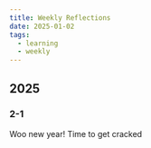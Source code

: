 ```yaml
---
title: Weekly Reflections
date: 2025-01-02
tags:
  - learning
  - weekly
---
```

## 2025
### 2-1
Woo new year! Time to get cracked